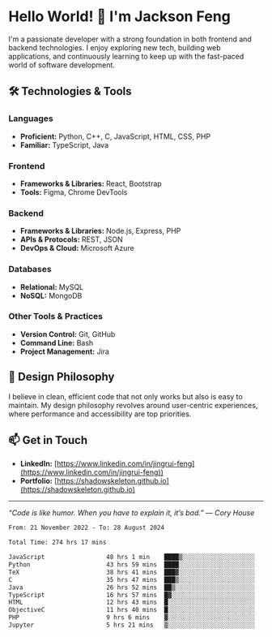 # Hello World! 👋 I'm Jackson Feng

I'm a passionate developer with a strong foundation in both frontend and backend technologies. I enjoy exploring new tech, building web applications, and continuously learning to keep up with the fast-paced world of software development.

## 🛠 Technologies & Tools

### Languages
- **Proficient:** Python, C++, C, JavaScript, HTML, CSS, PHP
- **Familiar:** TypeScript, Java

### Frontend
- **Frameworks & Libraries:** React, Bootstrap
- **Tools:** Figma, Chrome DevTools

### Backend
- **Frameworks & Libraries:** Node.js, Express, PHP
- **APIs & Protocols:** REST, JSON
- **DevOps & Cloud:** Microsoft Azure

### Databases
- **Relational:** MySQL
- **NoSQL:** MongoDB

### Other Tools & Practices
- **Version Control:** Git, GitHub
- **Command Line:** Bash
- **Project Management:** Jira


## 🎨 Design Philosophy

I believe in clean, efficient code that not only works but also is easy to maintain. My design philosophy revolves around user-centric experiences, where performance and accessibility are top priorities.

## 📫 Get in Touch

- **LinkedIn:** [https://www.linkedin.com/in/jingrui-feng](https://www.linkedin.com/in/jingrui-feng))
- **Portfolio:** [https://shadowskeleton.github.io](https://shadowskeleton.github.io)

---

*“Code is like humor. When you have to explain it, it’s bad.” — Cory House*



<!--START_SECTION:waka-->

```txt
From: 21 November 2022 - To: 28 August 2024

Total Time: 274 hrs 17 mins

JavaScript                 48 hrs 1 min    ████▒░░░░░░░░░░░░░░░░░░░░   17.51 %
Python                     43 hrs 59 mins  ████░░░░░░░░░░░░░░░░░░░░░   16.04 %
TeX                        38 hrs 41 mins  ███▓░░░░░░░░░░░░░░░░░░░░░   14.10 %
C                          35 hrs 47 mins  ███▒░░░░░░░░░░░░░░░░░░░░░   13.05 %
Java                       26 hrs 52 mins  ██▒░░░░░░░░░░░░░░░░░░░░░░   09.80 %
TypeScript                 16 hrs 57 mins  █▓░░░░░░░░░░░░░░░░░░░░░░░   06.18 %
HTML                       12 hrs 43 mins  █░░░░░░░░░░░░░░░░░░░░░░░░   04.64 %
ObjectiveC                 11 hrs 40 mins  █░░░░░░░░░░░░░░░░░░░░░░░░   04.26 %
PHP                        9 hrs 6 mins    ▓░░░░░░░░░░░░░░░░░░░░░░░░   03.32 %
Jupyter                    5 hrs 21 mins   ▒░░░░░░░░░░░░░░░░░░░░░░░░   01.95 %
```

<!--END_SECTION:waka-->

